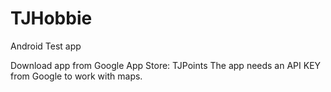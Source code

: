 # TJHobbie
Android Test app

Download app from Google App Store:
TJPoints
The app needs an API KEY from Google to work with maps.
